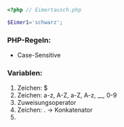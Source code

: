 ```php
<?php // Eimertausch.php

$Eimer1='schwarz';

```

### PHP-Regeln:
- Case-Sensitive
### Variablen:
1. Zeichen: $
2. Zeichen: a-z, A-Z, a-Z, A-z, __, 0-9
3. Zuweisungsoperator
4. Zeichen: . -> Konkatenator
5. 
